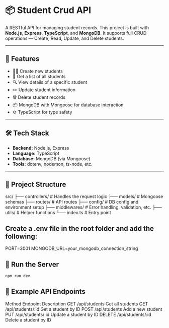 # 📦 Student Crud API

A RESTful API for managing student records. This project is built with **Node.js**, **Express**, **TypeScript**, and **MongoDB**. It supports full CRUD operations — Create, Read, Update, and Delete students.

---

## 🚀 Features

- 🧑‍🎓 Create new students
- 📖 Get a list of all students
- 🔍 View details of a specific student
- ✏️ Update student information
- 🗑️ Delete student records
- 📦 MongoDB with Mongoose for database interaction
- ⚙️ TypeScript for type safety

---

## 🛠️ Tech Stack

- **Backend:** Node.js, Express
- **Language:** TypeScript
- **Database:** MongoDB (via Mongoose)
- **Tools:** dotenv, nodemon, ts-node, etc.

---

## 📁 Project Structure

src/ ├── controllers/ # Handles the request logic
├── models/ # Mongoose schemas
├── routes/ # API routes
├── config/ # DB config and environment setup
├── middlewares/ # Error handling, validation, etc.
├── utils/ # Helper functions
└── index.ts # Entry point

## Create a .env file in the root folder and add the following:

PORT=3001
MONGODB_URL=your_mongodb_connection_string

## 🚀 Run the Server

```bash
npm run dev
```

## 🧪 Example API Endpoints

Method Endpoint Description
GET /api/students Get all students
GET /api/students/:id Get a student by ID
POST /api/students Add a new student
PUT /api/students/:id Update a student by ID
DELETE /api/students/:id Delete a student by ID
